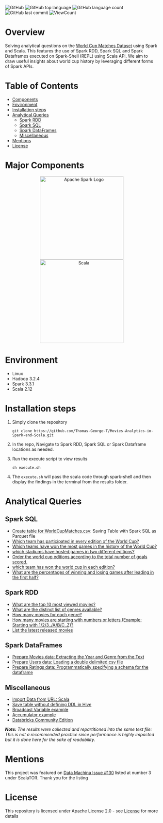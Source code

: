 ![GitHub](https://img.shields.io/github/license/Thomas-George-T/MoviesLens-Analytics-in-Spark-and-Scala?style=flat)
![GitHub top language](https://img.shields.io/github/languages/top/Thomas-George-T/MoviesLens-Analytics-in-Spark-and-Scala?style=flat)
![GitHub language count](https://img.shields.io/github/languages/count/Thomas-George-T/MoviesLens-Analytics-in-Spark-and-Scala?style=flat)
![GitHub last commit](https://img.shields.io/github/last-commit/Thomas-George-T/MoviesLens-Analytics-in-Spark-and-Scala?style=flat)
![ViewCount](https://views.whatilearened.today/views/github/Thomas-George-T/Movies-Analytics-in-Spark-and-Scala.svg?cache=remove)

# Overview
Solving analytical questions on the [World Cup Matches Dataset](https://www.kaggle.com/datasets/abecklas/fifa-world-cup) using Spark and Scala. This features the use of Spark RDD, Spark SQL and Spark Dataframes executed on Spark-Shell (REPL) using Scala API. We aim to draw useful insights about world cup history by leveraging different forms of Spark APIs.

# Table of Contents
* [Components](https://github.com/Ramisous/World_Cup_Analytics_in_Spark_and_Scala#Major-Components)
* [Environment](https://github.com/Ramisous/World_Cup_Analytics_in_Spark_and_Scala#Environment)
* [Installation steps](https://github.com/Ramisous/World_Cup_Analytics_in_Spark_and_Scala#Installation-steps)
* [Analytical Queries](https://github.com/Ramisous/World_Cup_Analytics_in_Spark_and_Scala#Analytical-Queries)
	- [Spark RDD](https://github.com/Ramisous/World_Cup_Analytics_in_Spark_and_Scala#Spark-RDD)
	- [Spark SQL](https://github.com/Ramisous/World_Cup_Analytics_in_Spark_and_Scala#Spark-SQL)
	- [Spark DataFrames](https://github.com/Ramisous/World_Cup_Analytics_in_Spark_and_Scala#Spark-DataFrames)
	- [Miscellaneous](https://github.com/Ramisous/World_Cup_Analytics_in_Spark_and_Scala#Miscellaneous)
* [Mentions](https://github.com/Ramisous/World_Cup_Analytics_in_Spark_and_Scala#Mentions)
* [License](https://github.com/Ramisous/World_Cup_Analytics_in_Spark_and_Scala#License)

# Major Components

<p align="center">
	<a href="#">
		<img src="https://upload.wikimedia.org/wikipedia/commons/f/f3/Apache_Spark_logo.svg" alt="Apache Spark Logo" title="Apache Spark" width=275 hspace=80 />
	</a>
	<a href="#">
		<img src="https://upload.wikimedia.org/wikipedia/commons/3/39/Scala-full-color.svg" alt="Scala" title="Scala" width ="275" />
	</a>
</p>

# Environment
* Linux
* Hadoop 3.2.4
* Spark 3.3.1
* Scala 2.12

# Installation steps

1. Simply clone the repository
	```
	git clone https://github.com/Thomas-George-T/Movies-Analytics-in-Spark-and-Scala.git
	```
2. In the repo, Navigate to Spark RDD, Spark SQL or Spark Dataframe locations as needed.

3. Run the execute script to view results
	```
	sh execute.sh
	```
4. The `execute.sh` will pass the scala code through spark-shell and then display the findings in the terminal from the results folder.

# Analytical Queries

## Spark SQL
- [Create table for WorldCupMatches.csv](/Spark_SQL/sparkdatalake/): Saving Table with Spark SQL as Parquet file
- [Which team has participated in every edition of the World Cup?](/Spark_SQL/Appearance_all_editions/)
- [Which teams have won the most games in the history of the World Cup?](/Spark_SQL/Top_games_winner/)
- [which stadiums have hosted games in two different editions?](/Spark_SQL/Stadium_hosting_2_editions/)
- [Order the world cup editions according to the total number of goals scored.](Spark_SQL/Total_goals_per_edition)
- [which team has won the world cup in each edition?](Spark_SQL/World_cup_winners/) 
- [What are the percentages of winning and losing games after leading in the first half?](Spark_SQL/Leading_first_half_stats/)

## Spark RDD
- [What are the top 10 most viewed movies?](/Spark_RDD/Top_10_Most_Viewed_Movies/)
- [What are the distinct list of genres available?](/Spark_RDD/Distinct_Genres/)
- [How many movies for each genre?](Spark_RDD/Movies_in_each_genre/)
- [How many movies are starting with numbers or letters (Example: Starting with 1/2/3../A/B/C..Z)?](Spark_RDD/Movies_starting_with_Letters_or_Numbers/)
- [List the latest released movies](Spark_RDD/Latest_movies/)

## Spark DataFrames
- [Prepare Movies data: Extracting the Year and Genre from the Text](Spark_DataFrames/prepare_movies_dat)
- [Prepare Users data: Loading a double delimited csv file](Spark_DataFrames/prepare_users_dat)
- [Prepare Ratings data: Programmatically specifying a schema for the dataframe](Spark_DataFrames/prepare_ratings_dat)

## Miscellaneous
- [Import Data from URL: Scala](/Miscellaneous/Import-File-From-URL)
- [Save table without defining DDL in Hive](/Miscellaneous/Save-Table-Without-Explicit-DDL)
- [Broadcast Variable example](/Miscellaneous/Broadcast-variable)
- [Accumulator example](/Miscellaneous/Accumulator-Example)
- [Databricks Community Edition](https://community.cloud.databricks.com/login.html)

_**Note:** The results were collected and repartitioned into the same text file: This is not a recommended practice since performance is highly impacted but it is done here for the sake of readability._

# Mentions
This project was featured on [Data Machina Issue #130](https://www.getrevue.co/profile/datamachina/issues/data-machina-issue-130-112552) listed at number 3 under ScalaTOR. Thank you for the listing

# License
This repository is licensed under Apache License 2.0 - see [License](LICENSE.md) for more details
